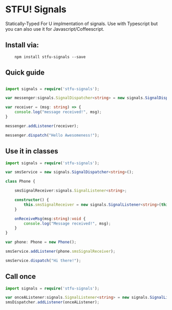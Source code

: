 # STFU! Signals

Statically-Typed For U implmentation of signals. Use with Typescript but you can also use it for Javascript/Coffeescript.

## Install via:

```shell
    npm install stfu-signals --save
```

## Quick guide

```typescript

import signals = require('stfu-signals');

var messenger:signals.SignalDispatcher<string> = new signals.SignalDispatcher<string>();

var receiver = (msg: string) => {
    console.log("message received!", msg);
}

messenger.addListener(receiver);

messenger.dispatch("Hello Awesomeness!");

```

## Use it in classes

```typescript
import signals = require('stfu-signals');

var smsService = new signals.SignalDispatcher<string>();

class Phone {

    smsSignalReceiver:signals.SignalListener<string>;

    constructor() {
        this.smsSignalReceiver = new signals.SignalListener<string>(this.onReceiveMsg, this);
    }

    onReceiveMsg(msg:string):void {
        console.log("Message received!", msg);
    }
}

var phone: Phone = new Phone();

smsService.addListener(phone.smsSignalReceiver);

smsService.dispatch("Hi there!");
```

## Call once
```typescript
import signals = require('stfu-signals');

var onceAListener:signals.SignalListener<string> = new signals.SignalListener(onceAFunction, null, true);
smsDispatcher.addListener(onceAListener);
```